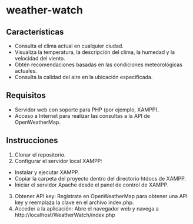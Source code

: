 # weather-watch

## Características

- Consulta el clima actual en cualquier ciudad.
- Visualiza la temperatura, la descripción del clima, la humedad y la velocidad del viento.
- Obtén recomendaciones basadas en las condiciones meteorológicas actuales.
- Consulta la calidad del aire en la ubicación especificada.

## Requisitos

- Servidor web con soporte para PHP (por ejemplo, XAMPP).
- Acceso a Internet para realizar las consultas a la API de OpenWeatherMap.

## Instrucciones
1. Clonar el repositorio.
2. Configurar el servidor local XAMPP:
- Instalar y ejecutar XAMPP.
- Copiar la carpeta del proyecto dentro del directorio htdocs de XAMPP.
- Iniciar el servidor Apache desde el panel de control de XAMPP.
3. Obtener API key: Regístrate en OpenWeatherMap para obtener una API key y reemplaza la clave en el archivo index.php.
4. Acceder a la aplicación: Abre el navegador web y navega a http://localhost/WeatherWatch/index.php
